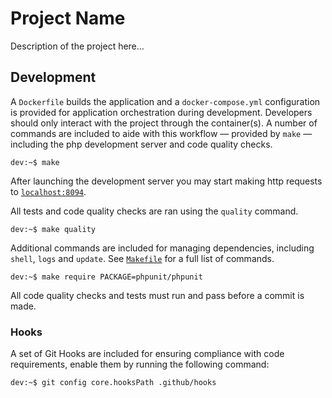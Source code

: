 # Project Name

Description of the project here...

## Development

A `Dockerfile` builds the application and a `docker-compose.yml` configuration
is provided for application orchestration during development. Developers should
only interact with the project through the container(s). A number of commands
are included to aide with this workflow — provided by `make` — including the
php development server and code quality checks.

```console
dev:~$ make
```

After launching the development server you may start making http requests to
[`localhost:8094`](http://localhost:8094).

All tests and code quality checks are ran using the `quality` command.

```console
dev:~$ make quality
```

Additional commands are included for managing dependencies, including `shell`,
`logs` and `update`. See [`Makefile`](Makefile) for a full list of commands.

```console
dev:~$ make require PACKAGE=phpunit/phpunit
```

All code quality checks and tests must run and pass before a commit is made.

### Hooks

A set of Git Hooks are included for ensuring compliance with code requirements,
enable them by running the following command:

```console
dev:~$ git config core.hooksPath .github/hooks
```
